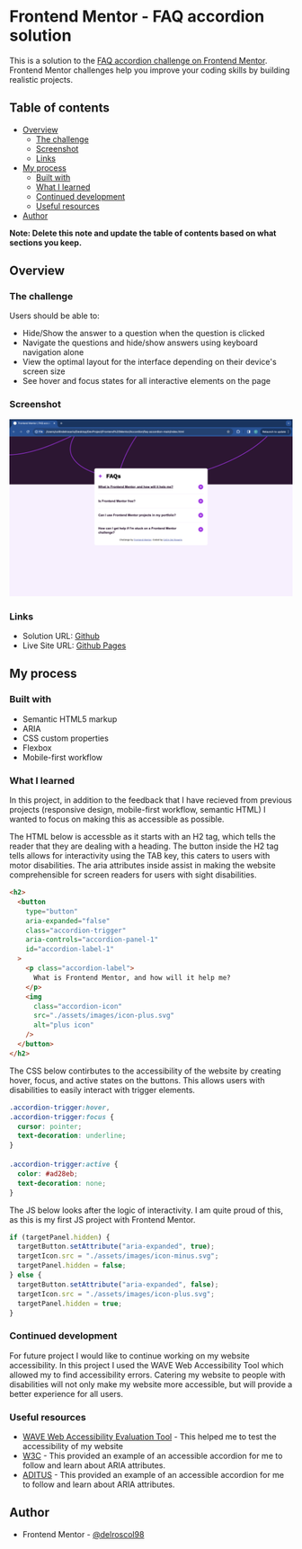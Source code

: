 # Frontend Mentor - FAQ accordion solution

This is a solution to the [FAQ accordion challenge on Frontend Mentor](https://www.frontendmentor.io/challenges/faq-accordion-wyfFdeBwBz). Frontend Mentor challenges help you improve your coding skills by building realistic projects.

## Table of contents

- [Overview](#overview)
  - [The challenge](#the-challenge)
  - [Screenshot](#screenshot)
  - [Links](#links)
- [My process](#my-process)
  - [Built with](#built-with)
  - [What I learned](#what-i-learned)
  - [Continued development](#continued-development)
  - [Useful resources](#useful-resources)
- [Author](#author)

**Note: Delete this note and update the table of contents based on what sections you keep.**

## Overview

### The challenge

Users should be able to:

- Hide/Show the answer to a question when the question is clicked
- Navigate the questions and hide/show answers using keyboard navigation alone
- View the optimal layout for the interface depending on their device's screen size
- See hover and focus states for all interactive elements on the page

### Screenshot

![](./screenshot.png)

### Links

- Solution URL: [Github](https://github.com/delroscol98/FAQ-Accordion)
- Live Site URL: [Github Pages](https://delroscol98.github.io/FAQ-Accordion/)

## My process

### Built with

- Semantic HTML5 markup
- ARIA
- CSS custom properties
- Flexbox
- Mobile-first workflow

### What I learned

In this project, in addition to the feedback that I have recieved from previous projects (responsive design, mobile-first workflow, semantic HTML) I wanted to focus on making this as accessible as possible.

The HTML below is accessble as it starts with an H2 tag, which tells the reader that they are dealing with a heading. The button inside the H2 tag tells allows for interactivity using the TAB key, this caters to users with motor disabilities. The aria attributes inside assist in making the website comprehensible for screen readers for users with sight disabilities.

```html
<h2>
  <button
    type="button"
    aria-expanded="false"
    class="accordion-trigger"
    aria-controls="accordion-panel-1"
    id="accordion-label-1"
  >
    <p class="accordion-label">
      What is Frontend Mentor, and how will it help me?
    </p>
    <img
      class="accordion-icon"
      src="./assets/images/icon-plus.svg"
      alt="plus icon"
    />
  </button>
</h2>
```

The CSS below contirbutes to the accessibility of the website by creating hover, focus, and active states on the buttons. This allows users with disabilities to easily interact with trigger elements.

```css
.accordion-trigger:hover,
.accordion-trigger:focus {
  cursor: pointer;
  text-decoration: underline;
}

.accordion-trigger:active {
  color: #ad28eb;
  text-decoration: none;
}
```

The JS below looks after the logic of interactivity. I am quite proud of this, as this is my first JS project with Frontend Mentor.

```js
if (targetPanel.hidden) {
  targetButton.setAttribute("aria-expanded", true);
  targetIcon.src = "./assets/images/icon-minus.svg";
  targetPanel.hidden = false;
} else {
  targetButton.setAttribute("aria-expanded", false);
  targetIcon.src = "./assets/images/icon-plus.svg";
  targetPanel.hidden = true;
}
```

### Continued development

For future project I would like to continue working on my website accessibility. In this project I used the WAVE Web Accessibility Tool which allowed my to find accessibility errors. Catering my website to people with disabilities will not only make my website more accessible, but will provide a better experience for all users.

### Useful resources

- [WAVE Web Accessibility Evaluation Tool](https://wave.webaim.org/) - This helped me to test the accessibility of my website
- [W3C](https://www.w3.org/WAI/ARIA/apg/patterns/accordion/examples/accordion/) - This provided an example of an accessible accordion for me to follow and learn about ARIA attributes.
- [ADITUS](https://www.aditus.io/patterns/accordion/) - This provided an example of an accessible accordion for me to follow and learn about ARIA attributes.

## Author

- Frontend Mentor - [@delroscol98](https://www.frontendmentor.io/profile/delroscol98)
